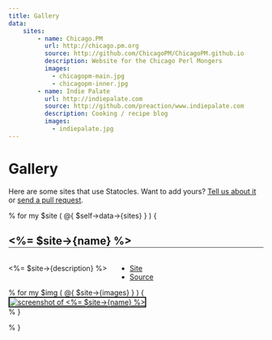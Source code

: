 ```yaml
---
title: Gallery
data:
    sites:
        - name: Chicago.PM
          url: http://chicago.pm.org
          source: http://github.com/ChicagoPM/ChicagoPM.github.io
          description: Website for the Chicago Perl Mongers
          images:
            - chicagopm-main.jpg
            - chicagopm-inner.jpg
        - name: Indie Palate
          url: http://indiepalate.com
          source: http://github.com/preaction/www.indiepalate.com
          description: Cooking / recipe blog
          images:
            - indiepalate.jpg
---
```


# Gallery

Here are some sites that use Statocles. Want to add yours? [Tell us about
it](http://github.com/preaction/Statocles/issues) or [send a pull
request](http://github.com/preaction/Statocles).

% for my $site ( @{ $self->data->{sites} } ) {

<h2 style="border-bottom: 1px solid #444"><%= $site->{name} %></h2>
<div class="row">
    <div class="four columns">
        <p><%= $site->{description} %></p>
        <ul class="bare">
            <li><a href="<%= $site->{url} %>">Site</a></li>
            <li><a href="<%= $site->{source} %>">Source</a></li>
        </ul>
    </div>
    % for my $img ( @{ $site->{images} } ) {
    <div class="four columns">
        <a href="<%= $site->{url} %>">
            <img style="max-width: 100%; border: 2px solid;" src="<%= $img %>"
                alt="screenshot of <%= $site->{name} %>"
            />
        </a>
    </div>
    % }
</div>

% }
